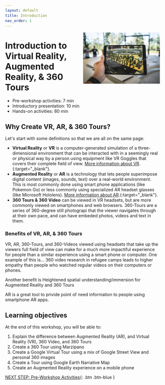 ```yaml
---
layout: default
title: Introduction 
nav_order: 1
---
```

<img src="images\logo.png" alt="360 tours logo" style="float:right;width:250px;"> 

# Introduction to Virtual Reality, Augmented Reality, & 360 Tours

- Pre-workshop activities: 7 min 
- Introductory presentation: 10 min
- Hands-on activities: 80 min

## Why Create VR, AR, & 360 Tours?

Let's start with some definitions so that we are all on the same page: 
- **Virtual Reality** or **VR** is a computer-generated simulation of a three-dimensional environment that can be interacted with in a seemingly real or physical way by a person using equipment like VR Goggles that covers their complete field of view. [More information about VR](https://guides.library.utoronto.ca/c.php?g=607624&p=4938314).{:target="_blank"}.
- **Augmented Reality** or **AR** is a technology that lets people superimpose digital content (images, sounds, text) over a real-world environment. This is most commonly done using smart phone applications (like Pokemon Go) or less commonly using specialized AR headset glasses (like Microsoft Hololens). [More information about AR](https://www.threekit.com/blog/what-is-augmented-reality).{:target="_blank"}.  
- **360 Tours & 360 Video** can be viewed in VR headsets, but are more commonly viewed on smartphones and web browsers. 360-Tours are a series of 360-degree still photograpi that the viewer navigates through at their own pace, and can have embeded photos, videos and text in them. 

### Benefits of VR, AR, & 360 Tours
VR, AR, 360-Tours, and 360-Videos viewed using headsets that take up the viewers full field of view can make for a much more impactiful experience for people than a similar experience using a smart phone or computer. One example of this is... 360 video research in refugee camps leads to higher empathy than people who watched regular videos on their computers or phones.

Another benefit is Heightened spatial understanding/immersion for Augmented Reality and 360 Tours

AR is a great tool to privide point of need information to people using smartphone AR apps.

## Learning objectives

At the end of this workshop, you will be able to:

1. Explain the difference between Augmented Reality (AR), and Virtual Reality (VR), 360 Video, and 360 Tours
2. Create a 360 Tour using Marzipano
3. Create a Google Virtual Tour using a mix of Google Street View and personal 360 images
4. Create a Tour using Google Earth Narrative Map
5. Create an Augmented Reality experience on a mobile phone

[NEXT STEP: Pre-Workshop Activities](pre-workshop.html){: .btn .btn-blue }

